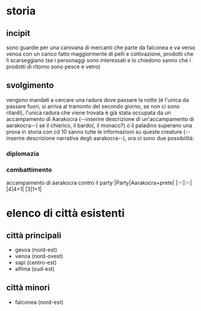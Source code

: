 # storia
## incipit
sono guardie per una carovana di mercanti che parte da falconea e va verso venoa con un carico fatto maggiormente di pelli e coltivazione, prodotti che lì scarseggiano (se i personaggi sono interessati e lo chiedono sanno che i prodotti di ritorno sono pesce e vetro)

## svolgimento
vengono mandati a cercare una radura dove passare la notte (è l'unica da passare fuori, si arriva al tramonto del secondo giorno, se non ci sono ritardi), l'unica radura che viene trovata è già stata occupata da un accampamento di Aarakocra (--inserire descrizione di un'accampamento di aarakocra--) se il chierico, il bardo(, il monaco?) o il paladino superano una prova in storia con cd 10 sanno tutte le informazioni su queste creature (--inserire descrizione narrativa degli aarakocra--), ora ci sono due possibilità:
### diplomazia


### combattimento
accampamento di aarakocra contro il party
|Party|Aarakocra+prete|
|:-:|:-:|
|4|4+1|
|3|1+1|

# elenco di città esistenti
## città principali
- gevoa (nord-est)
- venoa (nord-ovest)
- sapi (centro-est)
- alfima (sud-est)
## città minori
- falconea (nord-est)